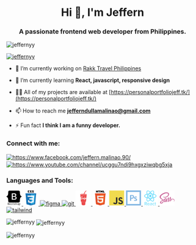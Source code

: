 <h1 align="center">Hi 👋, I'm Jeffern</h1>
<h3 align="center">A passionate frontend web developer from Philippines.</h3>

<p align="left"> <img src="https://komarev.com/ghpvc/?username=jeffernyy&label=Profile%20views&color=0e75b6&style=flat" alt="jeffernyy" /> </p>

<p align="left"> <a href="https://github.com/ryo-ma/github-profile-trophy"><img src="https://github-profile-trophy.vercel.app/?username=jeffernyy" alt="jeffernyy" /></a> </p>

- 🔭 I’m currently working on [Rakk Travel Philippines](https://rakktravelphilippines.pages.dev/)

- 🌱 I’m currently learning **React, javascript, responsive design**

- 👨‍💻 All of my projects are available at [https://personalportfoliojeff.tk/](https://personalportfoliojeff.tk/)

- 📫 How to reach me **jefferndullamalinao@gmail.com**

- ⚡ Fun fact **I think I am a funny developer.**

<h3 align="left">Connect with me:</h3>
<p align="left">
<a href="https://fb.com/https://www.facebook.com/jeffern.malinao.90/" target="blank"><img align="center" src="https://raw.githubusercontent.com/rahuldkjain/github-profile-readme-generator/master/src/images/icons/Social/facebook.svg" alt="https://www.facebook.com/jeffern.malinao.90/" height="30" width="40" /></a>
<a href="https://www.youtube.com/channel/UCGGU7ndi9hxgXZIWqBG5xJA" target="blank"><img align="center" src="https://raw.githubusercontent.com/rahuldkjain/github-profile-readme-generator/master/src/images/icons/Social/youtube.svg" alt="https://www.youtube.com/channel/ucggu7ndi9hxgxziwqbg5xja" height="30" width="40" /></a>
</p>

<h3 align="left">Languages and Tools:</h3>
<p align="left"> <a href="https://getbootstrap.com" target="_blank" rel="noreferrer"> <img src="https://raw.githubusercontent.com/devicons/devicon/master/icons/bootstrap/bootstrap-plain-wordmark.svg" alt="bootstrap" width="40" height="40"/> </a> <a href="https://www.w3schools.com/css/" target="_blank" rel="noreferrer"> <img src="https://raw.githubusercontent.com/devicons/devicon/master/icons/css3/css3-original-wordmark.svg" alt="css3" width="40" height="40"/> </a> <a href="https://www.figma.com/" target="_blank" rel="noreferrer"> <img src="https://www.vectorlogo.zone/logos/figma/figma-icon.svg" alt="figma" width="40" height="40"/> </a> <a href="https://git-scm.com/" target="_blank" rel="noreferrer"> <img src="https://www.vectorlogo.zone/logos/git-scm/git-scm-icon.svg" alt="git" width="40" height="40"/> </a> <a href="https://gulpjs.com" target="_blank" rel="noreferrer"> <img src="https://raw.githubusercontent.com/devicons/devicon/master/icons/gulp/gulp-plain.svg" alt="gulp" width="40" height="40"/> </a> <a href="https://www.w3.org/html/" target="_blank" rel="noreferrer"> <img src="https://raw.githubusercontent.com/devicons/devicon/master/icons/html5/html5-original-wordmark.svg" alt="html5" width="40" height="40"/> </a> <a href="https://developer.mozilla.org/en-US/docs/Web/JavaScript" target="_blank" rel="noreferrer"> <img src="https://raw.githubusercontent.com/devicons/devicon/master/icons/javascript/javascript-original.svg" alt="javascript" width="40" height="40"/> </a> <a href="https://www.photoshop.com/en" target="_blank" rel="noreferrer"> <img src="https://raw.githubusercontent.com/devicons/devicon/master/icons/photoshop/photoshop-line.svg" alt="photoshop" width="40" height="40"/> </a> <a href="https://reactjs.org/" target="_blank" rel="noreferrer"> <img src="https://raw.githubusercontent.com/devicons/devicon/master/icons/react/react-original-wordmark.svg" alt="react" width="40" height="40"/> </a> <a href="https://sass-lang.com" target="_blank" rel="noreferrer"> <img src="https://raw.githubusercontent.com/devicons/devicon/master/icons/sass/sass-original.svg" alt="sass" width="40" height="40"/> </a> <a href="https://tailwindcss.com/" target="_blank" rel="noreferrer"> <img src="https://www.vectorlogo.zone/logos/tailwindcss/tailwindcss-icon.svg" alt="tailwind" width="40" height="40"/> </a> </p>

<p><img align="left" src="https://github-readme-stats.vercel.app/api/top-langs?username=jeffernyy&show_icons=true&locale=en&layout=compact" alt="jeffernyy" /></p>

<p>&nbsp;<img align="center" src="https://github-readme-stats.vercel.app/api?username=jeffernyy&show_icons=true&locale=en" alt="jeffernyy" /></p>

<p><img align="center" src="https://github-readme-streak-stats.herokuapp.com/?user=jeffernyy&" alt="jeffernyy" /></p>

<!---
Jeffernyy/Jeffernyy is a ✨ special ✨ repository because its `README.md` (this file) appears on your GitHub profile.
You can click the Preview link to take a look at your changes.
--->
